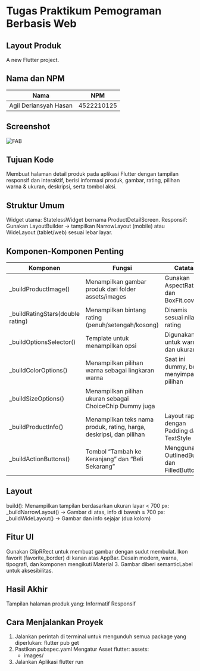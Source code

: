 # Tugas Praktikum Pemograman Berbasis Web
## Layout Produk

A new Flutter project.

## Nama dan NPM

| Nama                  | NPM        |
|-----------------------|------------|
| Agil Deriansyah Hasan | 4522210125 |

## Screenshot


![FAB](screenshot/fab.png)

## Tujuan Kode
Membuat halaman detail produk pada aplikasi Flutter dengan tampilan responsif dan interaktif, berisi informasi produk, gambar, rating, pilihan warna & ukuran, deskripsi, serta tombol aksi.

## Struktur Umum
Widget utama: StatelessWidget bernama ProductDetailScreen.
Responsif: Gunakan LayoutBuilder → tampilkan NarrowLayout (mobile) atau WideLayout (tablet/web) sesuai lebar layar. 

## Komponen-Komponen Penting
| Komponen | Fungsi | Catatan |
|----------|--------|--------|
| _buildProductImage() |	Menampilkan gambar produk dari folder assets/images | Gunakan AspectRatio dan BoxFit.cover
| _buildRatingStars(double rating)|	Menampilkan bintang rating (penuh/setengah/kosong) |	Dinamis sesuai nilai rating
| _buildOptionsSelector() |	Template untuk menampilkan opsi |	Digunakan untuk warna dan ukuran
| _buildColorOptions()| 	Menampilkan pilihan warna sebagai lingkaran warna |	Saat ini dummy, belum menyimpan pilihan
| _buildSizeOptions()| Menampilkan pilihan ukuran sebagai ChoiceChip	Dummy juga
| _buildProductInfo()| 	Menampilkan teks nama produk, rating, harga, deskripsi, dan pilihan |	Layout rapi dengan Padding dan TextStyle
| _buildActionButtons()| 	Tombol “Tambah ke Keranjang” dan “Beli Sekarang” |	Menggunakan OutlinedButton dan FilledButton

## Layout
build(): Menampilkan tampilan berdasarkan ukuran layar
< 700 px: _buildNarrowLayout() → Gambar di atas, info di bawah
≥ 700 px: _buildWideLayout() → Gambar dan info sejajar (dua kolom)

## Fitur UI
Gunakan ClipRRect untuk membuat gambar dengan sudut membulat.
Ikon favorit (favorite_border) di kanan atas AppBar.
Desain modern, warna, tipografi, dan komponen mengikuti Material 3.
Gambar diberi semanticLabel untuk aksesibilitas.

## Hasil Akhir
Tampilan halaman produk yang:
Informatif
Responsif

## Cara Menjalankan Proyek
1. Jalankan perintah di terminal untuk mengunduh semua package yang diperlukan:
    flutter pub get
2. Pastikan pubspec.yaml Mengatur Asset
   flutter:
   assets:
    - images/
3. Jalankan Aplikasi
   flutter run